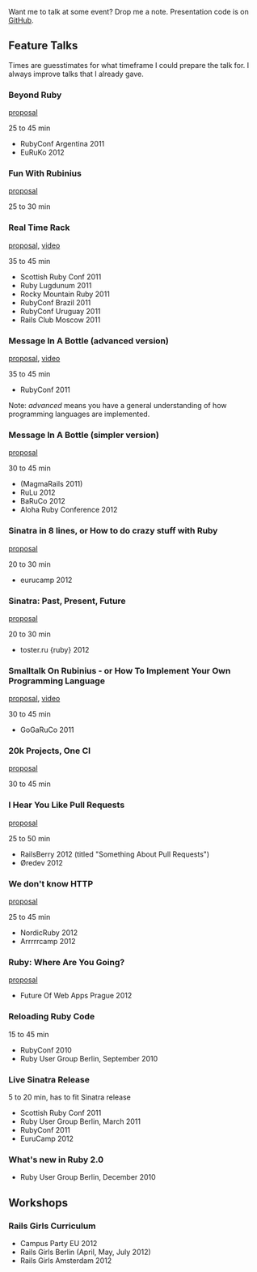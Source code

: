 Want me to talk at some event? Drop me a note. Presentation code is on [GitHub](https://github.com/rkh/presentations).

## Feature Talks

Times are guesstimates for what timeframe I could prepare the talk for. I always improve talks that I already gave.

### Beyond Ruby

[proposal](https://github.com/rkh/proposals/blob/master/prepared_talks/beyond_ruby.md)

25 to 45 min

* RubyConf Argentina 2011
* EuRuKo 2012

### Fun With Rubinius

[proposal](https://github.com/rkh/proposals/blob/master/proposed_talks/fun_with_rubinius.md)

25 to 30 min

### Real Time Rack

[proposal](https://github.com/rkh/proposals/blob/master/prepared_talks/real_time_rack.md),
[video](http://confreaks.net/videos/727-rockymtnruby2011-real-time-rack)

35 to 45 min

* Scottish Ruby Conf 2011
* Ruby Lugdunum 2011
* Rocky Mountain Ruby 2011
* RubyConf Brazil 2011
* RubyConf Uruguay 2011
* Rails Club Moscow 2011

### Message In A Bottle (advanced version)

[proposal](https://github.com/rkh/proposals/blob/master/prepared_talks/method_dispatch.md), [video](http://confreaks.net/videos/680-rubyconf2011-message-in-a-bottle)

35 to 45 min

* RubyConf 2011

Note: *advanced* means you have a general understanding of how programming languages are implemented.

### Message In A Bottle (simpler version)

[proposal](https://github.com/rkh/proposals/blob/master/prepared_talks/method_dispatch_simple.md)

30 to 45 min

* (MagmaRails 2011)
* RuLu 2012
* BaRuCo 2012
* Aloha Ruby Conference 2012

### Sinatra in 8 lines, or How to do crazy stuff with Ruby

[proposal](https://github.com/rkh/proposals/blob/master/proposed_talks/almost_sinatra.md)

20 to 30 min

* eurucamp 2012

### Sinatra: Past, Present, Future

[proposal](https://github.com/rkh/proposals/blob/master/prepared_talks/sinatra.md)

20 to 30 min

* toster.ru {ruby} 2012

### Smalltalk On Rubinius - or How To Implement Your Own Programming Language

[proposal](https://github.com/rkh/proposals/blob/master/prepared_talks/reak.md),
[video](http://confreaks.net/videos/645-gogaruco2011-smalltalk-on-rubinius-or-how-to-implement-your-own-programming-language)

30 to 45 min

* GoGaRuCo 2011

### 20k Projects, One CI

[proposal](https://github.com/rkh/proposals/blob/master/proposed_talks/travis-architecture.md)

30 to 45 min

### I Hear You Like Pull Requests

[proposal](https://github.com/rkh/proposals/blob/master/prepared_talks/travis-pull-requests.md)

25 to 50 min

* RailsBerry 2012 (titled "Something About Pull Requests")
* Øredev 2012

### We don't know HTTP

[proposal](https://github.com/rkh/proposals/blob/master/prepared_talks/http.md)

25 to 45 min

* NordicRuby 2012
* Arrrrrcamp 2012

### Ruby: Where Are You Going?

[proposal](https://github.com/rkh/proposals/blob/master/prepared_talks/ruby_future.md)

* Future Of Web Apps Prague 2012

### Reloading Ruby Code

15 to 45 min

* RubyConf 2010
* Ruby User Group Berlin, September 2010

### Live Sinatra Release

5 to 20 min, has to fit Sinatra release

* Scottish Ruby Conf 2011
* Ruby User Group Berlin, March 2011
* RubyConf 2011
* EuruCamp 2012

### What's new in Ruby 2.0

* Ruby User Group Berlin, December 2010

## Workshops

### Rails Girls Curriculum

* Campus Party EU 2012
* Rails Girls Berlin (April, May, July 2012)
* Rails Girls Amsterdam 2012

